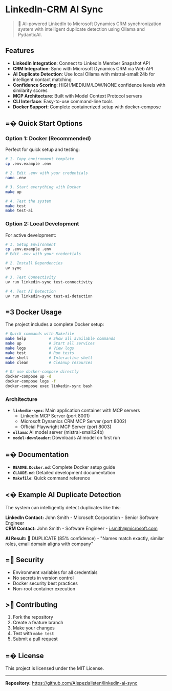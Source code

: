# LinkedIn-CRM AI Sync

> AI-powered LinkedIn to Microsoft Dynamics CRM synchronization system with intelligent duplicate detection using Ollama and PydanticAI.

## Features

- **LinkedIn Integration**: Connect to LinkedIn Member Snapshot API
- **CRM Integration**: Sync with Microsoft Dynamics CRM via Web API
- **AI Duplicate Detection**: Use local Ollama with mistral-small:24b for intelligent contact matching
- **Confidence Scoring**: HIGH/MEDIUM/LOW/NONE confidence levels with similarity scores
- **MCP Architecture**: Built with Model Context Protocol servers
- **CLI Interface**: Easy-to-use command-line tools
- **Docker Support**: Complete containerized setup with docker-compose

## =� Quick Start Options

### Option 1: Docker (Recommended)

Perfect for quick setup and testing:

```bash
# 1. Copy environment template
cp .env.example .env

# 2. Edit .env with your credentials
nano .env

# 3. Start everything with Docker
make up

# 4. Test the system
make test
make test-ai
```

### Option 2: Local Development

For active development:

```bash
# 1. Setup Environment
cp .env.example .env
# Edit .env with your credentials

# 2. Install Dependencies
uv sync

# 3. Test Connectivity
uv run linkedin-sync test-connectivity

# 4. Test AI Detection
uv run linkedin-sync test-ai-detection
```

## =3 Docker Usage

The project includes a complete Docker setup:

```bash
# Quick commands with Makefile
make help          # Show all available commands
make up            # Start all services
make logs          # View logs
make test          # Run tests
make shell         # Interactive shell
make clean         # Cleanup resources

# Or use docker-compose directly
docker-compose up -d
docker-compose logs -f
docker-compose exec linkedin-sync bash
```

### Architecture

- **`linkedin-sync`**: Main application container with MCP servers
  - LinkedIn MCP Server (port 8001)
  - Microsoft Dynamics CRM MCP Server (port 8002)  
  - Official Playwright MCP Server (port 8003)
- **`ollama`**: AI model server (mistral-small:24b)
- **`model-downloader`**: Downloads AI model on first run

## =� Documentation

- **`README.Docker.md`**: Complete Docker setup guide
- **`CLAUDE.md`**: Detailed development documentation
- **`Makefile`**: Quick command reference

## <� Example AI Duplicate Detection

The system can intelligently detect duplicates like this:

**LinkedIn Contact:** John Smith - Microsoft Corporation - Senior Software Engineer  
**CRM Contact:** John Smith - Software Engineer - j.smith@microsoft.com

**AI Result:**  DUPLICATE (85% confidence) - "Names match exactly, similar roles, email domain aligns with company"

## = Security

- Environment variables for all credentials
- No secrets in version control
- Docker security best practices
- Non-root container execution

## > Contributing

1. Fork the repository
2. Create a feature branch
3. Make your changes
4. Test with `make test`
5. Submit a pull request

## =� License

This project is licensed under the MIT License.

---

**Repository:** https://github.com/AIspezialisten/linkedin-ai-sync